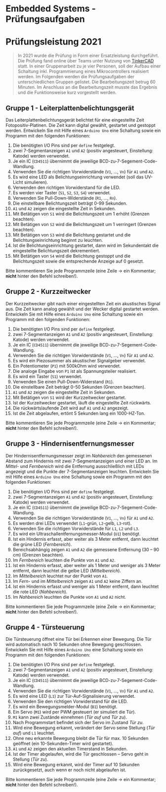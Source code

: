 Embedded Systems - Prüfungsaufgaben
===================================

# Prüfungsleistung 2021

> In 2021 wurde die Prüfung in Form einer Ersatzleistung durchgeführt.
> Die Prüfung fand online über Teams unter Nutzung von [TinkerCAD](https://www.tinkercad.com/) statt.
> In einer Gruppenarbeit zu je vier Personen, soll der Aufbau einer Schaltung inkl. Programmierung eines Mikrocontrollers realisiert werden.
> Im Folgenden werden die Prüfungsaufgaben der unterschiedlichen Gruppen gelistet. Die Bearbeitungszeit betrug 60 Minuten.
> Im Anschluss an die Bearbeitungszeit musste das Ergebnis und die Funktionsweise kurz vorgestellt werden.

## Gruppe 1 - Leiterplattenbelichtungsgerät

Das Leiterplattenbelichtungsgerät belichtet für eine eingestellte Zeit Fotopositiv-Platinen.
Die Zeit kann digital gewählt, gestartet und gestoppt werden.
Entwickeln Sie mit Hilfe eines `Arduino Uno` eine Schaltung sowie ein Programm mit den folgenden Funktionen:

1. Die benötigten I/O Pins sind per `define` festgelegt.
2. zwei 7-Segmentanzeigen `A1` und `A2` (positiv angesteuert, Einstellung: Katode) werden verwendet.
3. Je ein IC (`CD4511`) übernimmt die jeweilige BCD-zu-7-Segement-Code-Wandlung.
4. Verwenden Sie die richtigen Vorwiderstände (`V1`, …, `Vn`) für `A1` und `A2`.
5. Es wird eine LED als Belichtungseinrichtung verwendet (soll das UV-Licht simulieren).
6. Verwenden den richtigen Vorwiderstand für die LED.
7. Es werden vier Taster (`S1`, `S2`, `S3`, `S4`) verwendet.
8. Verwenden Sie Pull-Down-Widerstände (`R1`, …, `Rn`).
9. Die einstellbare Belichtungszeit beträgt 0-99 Sekunden.
10. `A1` und `A2` zeigen die eingestellte Zeit in Sekunden.
11. Mit Betätigen von `S1` wird die Belichtungszeit um 1 erhöht (Grenzen beachten).
12. Mit Betätigen von `S2` wird die Belichtungszeit um 1 verringert (Grenzen beachten).
13. Mit Betätigen von `S3` wird die Belichtung gestartet und die Belichtungseinrichtung beginnt zu leuchten.
14. Ist die Belichtungseinrichtung gestartet, dann wird im Sekundentakt die eingestellte Belichtungszeit dekrementiert.
15. Mit Betätigen von `S4` wird die Belichtung gestoppt und die Belichtungszeit sowie die entsprechende Anzeige auf 0 gesetzt.

Bitte kommentieren Sie jede Programmzeile (eine Zeile $\rightarrow$ ein Kommentar; **nicht** hinter den Befehl schreiben!).

## Gruppe 2 - Kurzzeitwecker

Der Kurzzeitwecker gibt nach einer eingestellten Zeit ein akustisches Signal aus.
Die Zeit kann analog gewählt und der Wecker digital gestartet werden.
Entwickeln Sie mit Hilfe eines `Arduino Uno` eine Schaltung sowie ein Programm mit den folgenden Funktionen:

1. Die benötigten I/O Pins sind per `define` festgelegt.
2. zwei 7-Segmentanzeigen `A1` und `A2` (positiv angesteuert, Einstellung: Katode) werden verwendet.
3. Je ein IC (`CD4511`) übernimmt die jeweilige BCD-zu-7-Segement-Code-Wandlung.
4. Verwenden Sie die richtigen Vorwiderstände (`V1`, …, `Vn`) für `A1` und `A2`.
5. Es wird ein Piezosummer als akustischer Signalgeber verwendet.
6. Ein Potentiometer (`P1`) mit 500kOhm wird verwendet.
7. Die analoge Eingabe von `P1` ist als Spannungsteiler realisiert.
8. Es wird ein Taster (`S1`) verwendet.
9. Verwenden Sie einen Pull-Down-Widerstand (`R1`).
10. Die einstellbare Zeit beträgt 0-50 Sekunden (Grenzen beachten).
11. `A1` und `A2` zeigen die eingestellte Zeit in Sekunden.
12. Mit Betätigen von `S1` wird der Kurzzeitwecker gestartet.
13. Ist der Kurzeitwecker gestartet, läuft die eingestellte Zeit rückwärts.
14. Die rückwärtslaufende Zeit wird auf `A1` und `A2` angezeigt.
15. Ist die Zeit abgelaufen, ertönt 5 Sekunden lang ein 1000-HZ-Ton.

Bitte kommentieren Sie jede Programmzeile (eine Zeile $\rightarrow$ ein Kommentar; **nicht** hinter den Befehl schreiben!).

## Gruppe 3 - Hindernisentfernungsmesser

Der Hindernisentfernungsmesser zeigt im *Nahbereich* den gemessenen Abstand zum Hindernis mit zwei 7-Segmentanzeigen und einer LED an.
Im *Mittel-* und *Fernbereich* wird die Entfernung ausschließlich mit LEDs angezeigt und die Punkte der 7-Segmentanzeigen leuchten.
Entwickeln Sie mit Hilfe eines `Arduino Uno` eine Schaltung sowie ein Programm mit den folgenden Funktionen:

1. Die benötigten I/O Pins sind per `define` festgelegt.
2. zwei 7-Segmentanzeigen `A1` und `A2` (positiv angesteuert, Einstellung: Katode) werden verwendet.
3. Je ein IC (`CD4511`) übernimmt die jeweilige BCD-zu-7-Segement-Code-Wandlung.
4. Verwenden Sie die richtigen Vorwiderstände (`V1`, …, `Vn`) für `A1` und `A2`.
5. Es werden drei LEDs verwendet (`L1`-grün, `L2`-gelb, `L3`-rot).
6. Verwenden Sie die richtigen Vorwiderstände für `L1`, `L2` und `L3`.
7. Es wird ein Ultraschallentfernungsmesser-Modul (`U1`) benötigt.
8. Ist ein Hindernis erfasst, aber weiter als 3 Meter entfernt, dann leuchtet die grüne LED (*Fernbereich*).
9. Bereichsabhängig zeigen `A1` und `A2` die gemessene Entfernung (30 – 90 cm) (Grenzen beachten).
10. Im *Fernbereich* leuchten die Punkte von `A1` und `A2`.
11. Ist ein Hindernis erfasst, aber weiter als 1 Meter und weniger als 3 Meter entfernt, dann leuchtet die gelbe LED (*Mittelbereich*).
12. Im *Mittelbereich* leuchtet nur der Punkt von `A1`.
13. Im *Fern-* und im *Mittelbereich* zeigen `A1` und `A2` keine Ziffern an.
14. Ist ein Hindernis erfasst und weniger als 1 Meter entfernt, dann leuchtet die rote LED (*Nahbereich*).
15. Im *Nahbereich* leuchten die Punkte von `A1` und `A2` nicht.

Bitte kommentieren Sie jede Programmzeile (eine Zeile $\rightarrow$ ein Kommentar; **nicht** hinter den Befehl schreiben!).

## Gruppe 4 - Türsteuerung

Die Türsteuerung öffnet eine Tür bei Erkennen einer Bewegung.
Die Tür wird automatisch nach 10 Sekunden ohne Bewegung geschlossen.
Entwickeln Sie mit Hilfe eines `Arduino Uno` eine Schaltung sowie ein Programm mit den folgenden Funktionen:

1. Die benötigten I/O Pins sind per `define` festgelegt.
2. zwei 7-Segmentanzeigen `A1` und `A2` (positiv angesteuert, Einstellung: Katode) werden verwendet.
3. Je ein IC (`CD4511`) übernimmt die jeweilige BCD-zu-7-Segement-Code-Wandlung.
4. Verwenden Sie die richtigen Vorwiderstände (`V1`, …, `Vn`) für `A1` und `A2`.
5. Es wird eine LED (`L1`) zur Tür-Auf-Signalisierung verwendet.
6. Verwenden Sie den richtigen Vorwiderstand für die LED.
7. Es wird ein Bewegungsmelder-Modul (`B1`) benötigt.
8. Ein Servo (`M1`) wird per PWM gesteuert (er simuliert die Tür).
9. `M1` kann zwei Zustände einnehmen (*Tür auf* und *Tür zu*).
10. Nach Programmstart befindet sich der Servo im Zustand *Tür zu*.
11. Wird eine Bewegung erkannt, verändert der Servo seine Stellung (*Tür auf*) und `L1` leuchtet.
12. Ohne neu erkannte Bewegung bleibt die Tür für max. 10 Sekunden geöffnet (ein 10-Sekunden-Timer wird gestartet).
13. `A1` und `A2` zeigen den aktuellen Timerstand in Sekunden.
14. Ist der Timer abgelaufen, wird die Tür geschlossen – Servo geht in Stellung (*Tür zu*).
15. Wird eine Bewegung erkannt, wird der Timer auf 10 Sekunden zurückgesetzt, auch wenn er noch nicht abgelaufen ist.

Bitte kommentieren Sie jede Programmzeile (eine Zeile $\rightarrow$ ein Kommentar; **nicht** hinter den Befehl schreiben!).